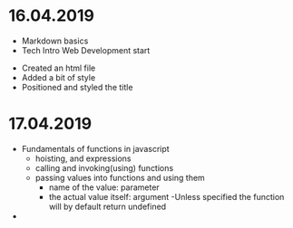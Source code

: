 # 16.04.2019 
- Markdown basics
- Tech Intro Web Development start
* Created an html file
* Added a bit of style
* Positioned and styled the title


# 17.04.2019
* Fundamentals of functions in  javascript 
  - hoisting, and expressions
  - calling and invoking(using) functions
  - passing values into functions and using them
     - name of the value: parameter
     - the actual value itself: argument
     -Unless specified the function will by default return undefined
*
